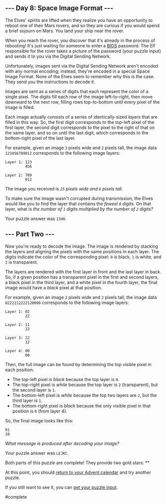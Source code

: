 \--- Day 8: Space Image Format ---
----------

The Elves' spirits are lifted when they realize you have an opportunity to reboot one of their Mars rovers, and so they are curious if you would spend a brief sojourn on Mars. You land your ship near the rover.

When you reach the rover, you discover that it's already in the process of rebooting! It's just waiting for someone to enter a [BIOS](https://en.wikipedia.org/wiki/BIOS) password. The Elf responsible for the rover takes a picture of the password (your puzzle input) and sends it to you via the Digital Sending Network.

Unfortunately, images sent via the Digital Sending Network aren't encoded with any normal encoding; instead, they're encoded in a special Space Image Format. None of the Elves seem to remember why this is the case. They send you the instructions to decode it.

Images are sent as a series of digits that each represent the color of a single pixel. The digits fill each row of the image left-to-right, then move downward to the next row, filling rows top-to-bottom until every pixel of the image is filled.

Each image actually consists of a series of identically-sized *layers* that are filled in this way. So, the first digit corresponds to the top-left pixel of the first layer, the second digit corresponds to the pixel to the right of that on the same layer, and so on until the last digit, which corresponds to the bottom-right pixel of the last layer.

For example, given an image `3` pixels wide and `2` pixels tall, the image data `123456789012` corresponds to the following image layers:

```
Layer 1: 123
         456

Layer 2: 789
         012

```

The image you received is *`25` pixels wide and `6` pixels tall*.

To make sure the image wasn't corrupted during transmission, the Elves would like you to find the layer that contains the *fewest `0` digits*. On that layer, what is *the number of `1` digits multiplied by the number of `2` digits?*

Your puzzle answer was `1340`.

\--- Part Two ---
----------

Now you're ready to decode the image. The image is rendered by stacking the layers and aligning the pixels with the same positions in each layer. The digits indicate the color of the corresponding pixel: `0` is black, `1` is white, and `2` is transparent.

The layers are rendered with the first layer in front and the last layer in back. So, if a given position has a transparent pixel in the first and second layers, a black pixel in the third layer, and a white pixel in the fourth layer, the final image would have a *black* pixel at that position.

For example, given an image `2` pixels wide and `2` pixels tall, the image data `0222112222120000` corresponds to the following image layers:

```
Layer 1: 02
         22

Layer 2: 11
         22

Layer 3: 22
         12

Layer 4: 00
         00

```

Then, the full image can be found by determining the top visible pixel in each position:

* The top-left pixel is *black* because the top layer is `0`.
* The top-right pixel is *white* because the top layer is `2` (transparent), but the second layer is `1`.
* The bottom-left pixel is *white* because the top two layers are `2`, but the third layer is `1`.
* The bottom-right pixel is *black* because the only visible pixel in that position is `0` (from layer 4).

So, the final image looks like this:

```
01
10

```

*What message is produced after decoding your image?*

Your puzzle answer was `LEJKC`.

Both parts of this puzzle are complete! They provide two gold stars: \*\*

At this point, you should [return to your Advent calendar](/2019) and try another puzzle.

If you still want to see it, you can [get your puzzle input](8/input).

#complete
